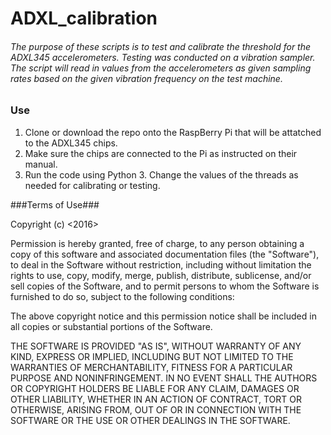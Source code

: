 # ADXL_calibration
###### The purpose of these scripts is to test and calibrate the threshold for the ADXL345 accelerometers. Testing was conducted on a vibration sampler. The script will read in values from the accelerometers as given sampling rates based on the given vibration frequency on the test machine.

### Use ###
1. Clone or download the repo onto the RaspBerry Pi that will be attatched to the ADXL345 chips.
2. Make sure the chips are connected to the Pi as instructed on their manual.
3. Run the code using Python 3. Change the values of the threads as needed for calibrating or testing.

###Terms of Use### 

Copyright (c) <2016>

Permission is hereby granted, free of charge, to any person obtaining a copy of this software and associated documentation files (the "Software"), to deal in the Software without restriction, including without limitation the rights to use, copy, modify, merge, publish, distribute, sublicense, and/or sell copies of the Software, and to permit persons to whom the Software is furnished to do so, subject to the following conditions:

The above copyright notice and this permission notice shall be included in all copies or substantial portions of the Software.

THE SOFTWARE IS PROVIDED "AS IS", WITHOUT WARRANTY OF ANY KIND, EXPRESS OR IMPLIED, INCLUDING BUT NOT LIMITED TO THE WARRANTIES OF MERCHANTABILITY, FITNESS FOR A PARTICULAR PURPOSE AND NONINFRINGEMENT. IN NO EVENT SHALL THE AUTHORS OR COPYRIGHT HOLDERS BE LIABLE FOR ANY CLAIM, DAMAGES OR OTHER LIABILITY, WHETHER IN AN ACTION OF CONTRACT, TORT OR OTHERWISE, ARISING FROM, OUT OF OR IN CONNECTION WITH THE SOFTWARE OR THE USE OR OTHER DEALINGS IN THE SOFTWARE.